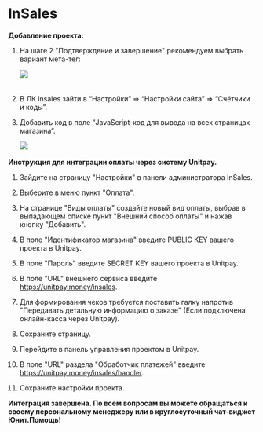 # InSales

**Добавление проекта:**

1. На шаге 2 "Подтверждение и завершение" рекомендуем выбрать вариант мета-тег:  


   ​![](https://firebasestorage.googleapis.com/v0/b/gitbook-28427.appspot.com/o/assets%2F-M9Y_k8Gr-WxeECFRelw%2F-MFFC1Q-x239zjUIxsx4%2F-MFFD3_Y8r81f1D4A0Rw%2Fimage.png?alt=media&token=e1a62e62-4569-49ca-8445-b0feea7c160d)  
   ​

2. В ЛК insales зайти в “Настройки“ =&gt; “Настройки сайта” =&gt; “Счётчики и коды”. 
3. Добавить код в поле “JavaScript-код для вывода на всех страницах магазина“.

   ​![](https://firebasestorage.googleapis.com/v0/b/gitbook-28427.appspot.com/o/assets%2F-M9Y_k8Gr-WxeECFRelw%2F-MFFC1Q-x239zjUIxsx4%2F-MFFDfkhR_BKdAd5-FY8%2Fimage.png?alt=media&token=c6f7d485-ae61-4bfc-aab8-11cae32411a7)

**Инструкция для интеграции оплаты через систему Unitpay.**

1. Зайдите на страницу "Настройки" в панели администратора InSales.

2. Выберите в меню пункт "Оплата".

3. На странице "Виды оплаты" создайте новый вид оплаты, выбрав в выпадающем списке пункт "Внешний способ оплаты" и нажав кнопку "Добавить".

4. В поле "Идентификатор магазина" введите PUBLIC KEY вашего проекта в Unitpay.

5. В поле "Пароль" введите SECRET KEY вашего проекта в Unitpay.

6. В поле "URL" внешнего сервиса введите https://unitpay.money/insales.

7. Для формирования чеков требуется поставить галку напротив "Передавать детальную информацию о заказе" \(Если подключена онлайн-касса через Unitpay\).

8. Сохраните страницу.

9. Перейдите в панель управления проектом в Unitpay.

10. В поле "URL" раздела "Обработчик платежей" введите https://unitpay.money/insales/handler.

11. Сохраните настройки проекта.

**Интеграция завершена. По всем вопросам вы можете обращаться к своему персональному менеджеру или в круглосуточный чат-виджет Юнит.Помощь!**

